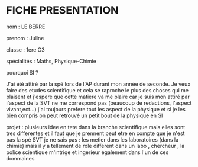 # FICHE PRESENTATION
nom : LE BERRE

prenom : Juline

classe : 1ere G3

spécialités : Maths, Physique-Chimie

pourquoi SI ?

J'ai été attiré par la spé lors de l'AP durant mon année de seconde. Je veux faire des etudes scientifique et cela se raproche le plus des choses qui me plaisent et j'espère que cette matiere va me plaire car je suis mon attiré par l'aspect de la SVT ne me correspond pas (beaucoup de redactions, l'aspect vivant,ect...) j'ai toujours prefere tout les aspect de la physique et si je les bien compris on peut retrouvé un petit bout de la physique en SI 

projet : plusieurs idee en tete dans la branche scientifique mais elles sont tres differentes et il faut que je prennent peut etre en compte que je n'est pas la spé SVT je ne sais pas : les metier dans les laboratoires (dans la chimie) mais il y a tellement de role different dans un labo , chercheur , la police scientique m'intrige et ingerieur également dans l'un de ces dommaines

